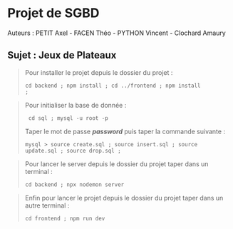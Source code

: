 # Projet de SGBD
Auteurs : PETIT Axel - FACEN Théo - PYTHON Vincent - Clochard Amaury

## Sujet : Jeux de Plateaux

>Pour installer le projet depuis le dossier du projet :
> 
><code>cd backend ; npm install ; cd ../frontend ; npm install ;</code>

>Pour initialiser la base de donnée :
> 
><code> cd sql ; mysql -u root -p </code>
>
>Taper le mot de passe ***password***
>puis taper la commande suivante :
> 
><code>mysql > source create.sql ; source insert.sql ; source update.sql ; source drop.sql ;</code>
> 


>Pour lancer le server depuis le dossier du projet taper dans un terminal :
> 
><code>cd backend ; npx nodemon server </code>

>Enfin pour lancer le projet depuis le dossier du projet taper dans un autre terminal :
> 
><code>cd frontend ; npm run dev</code>


